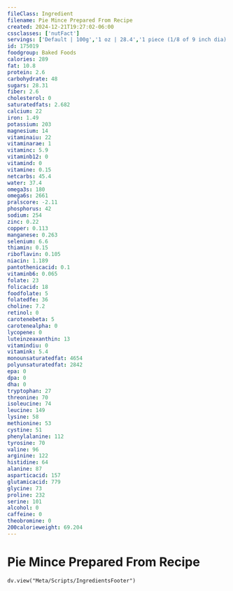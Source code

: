 ```yaml
---
fileClass: Ingredient
filename: Pie Mince Prepared From Recipe
created: 2024-12-21T19:27:02-06:00
cssclasses: ['nutFact']
servings: ['Default | 100g','1 oz | 28.4','1 piece (1/8 of 9 inch dia) | 165']
id: 175019
foodgroup: Baked Foods
calories: 289
fat: 10.8
protein: 2.6
carbohydrate: 48
sugars: 28.31
fiber: 2.6
cholesterol: 0
saturatedfats: 2.682
calcium: 22
iron: 1.49
potassium: 203
magnesium: 14
vitaminaiu: 22
vitaminarae: 1
vitaminc: 5.9
vitaminb12: 0
vitamind: 0
vitamine: 0.15
netcarbs: 45.4
water: 37.4
omega3s: 180
omega6s: 2661
pralscore: -2.11
phosphorus: 42
sodium: 254
zinc: 0.22
copper: 0.113
manganese: 0.263
selenium: 6.6
thiamin: 0.15
riboflavin: 0.105
niacin: 1.189
pantothenicacid: 0.1
vitaminb6: 0.065
folate: 23
folicacid: 18
foodfolate: 5
folatedfe: 36
choline: 7.2
retinol: 0
carotenebeta: 5
carotenealpha: 0
lycopene: 0
luteinzeaxanthin: 13
vitamindiu: 0
vitamink: 5.4
monounsaturatedfat: 4654
polyunsaturatedfat: 2842
epa: 0
dpa: 0
dha: 0
tryptophan: 27
threonine: 70
isoleucine: 74
leucine: 149
lysine: 58
methionine: 53
cystine: 51
phenylalanine: 112
tyrosine: 70
valine: 96
arginine: 122
histidine: 64
alanine: 87
asparticacid: 157
glutamicacid: 779
glycine: 73
proline: 232
serine: 101
alcohol: 0
caffeine: 0
theobromine: 0
200calorieweight: 69.204
---
```


# Pie Mince Prepared From Recipe

```dataviewjs
dv.view("Meta/Scripts/IngredientsFooter")
```